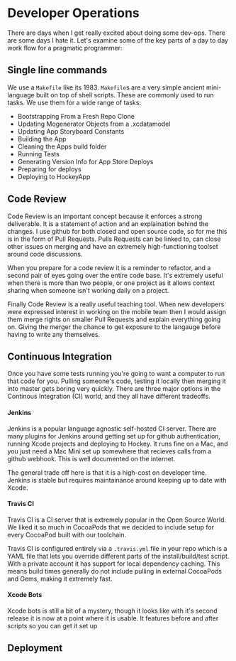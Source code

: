 # Developer Operations

There are days when I get really excited about doing some dev-ops. There are some days I hate it. Let's examine some of the key parts of a day to day work flow for a pragmatic programmer:

## Single line commands

We use a `Makefile` like its 1983. `Makefile`s are a very simple ancient mini-language built on top of shell scripts. These are commonly used to run tasks. We use them for a wide range of tasks:

  * Bootstrapping From a Fresh Repo Clone
  * Updating Mogenerator Objects from a .xcdatamodel
  * Updating App Storyboard Constants
  * Building the App
  * Cleaning the Apps build folder
  * Running Tests
  * Generating Version Info for App Store Deploys
  * Preparing for deploys
  * Deploying to HockeyApp

## Code Review

Code Review is an important concept because it enforces a strong deliverable. It is a statement of action and an explaination behind the changes. I use github for both closed and open source code, so for me this is in the form of Pull Requests. Pulls Requests can be linked to, can close other issues on merging and have an extremely high-functioning toolset around code discussions.

When you prepare for a code review it is a reminder to refactor, and a second pair of eyes going over the entire code base. It's extremely useful when there is more than two people, or one project as it allows context sharing when someone isn't working daily on a project.

Finally Code Review is a really useful teaching tool. When new developers were expressed interest in working on the mobile team then I would assign them merge rights on smaller Pull Requests and explain everything going on. Giving the merger the chance to get exposure to the langauge before having to write any themselves.

## Continuous Integration

Once you have some tests running you're going to want a computer to run that code for you. Pulling someone's code, testing it locally then merging it into master gets boring very quickly. There are three major options in the Continous Integration (CI) world, and they all have different tradeoffs.

#### Jenkins

Jenkins is a popular language agnostic self-hosted CI server. There are many plugins for Jenkins around getting set up for github authentication, running Xcode projects and deploying to Hockey. It runs fine on a Mac, and you just need a Mac Mini set up somewhere that recieves calls from a github webhook. This is well documented on the internet.

The general trade off here is that it is a high-cost on developer time. Jenkins is stable but requires maintainance around keeping up to date with Xcode.  

#### Travis CI

Travis CI is a CI server that is extremely popular in the Open Source World. We liked it so much in CocoaPods that we decided to include setup for every CocoaPod built with our toolchain.

Travis CI is configured entirely via a `.travis.yml` file in your repo which is a YAML file that lets you override different parts of the install/build/test script. With a private account it has support for local dependency caching. This means build times generally do not include pulling in external CocoaPods and Gems, making it extremely fast.

#### Xcode Bots

Xcode bots is still a bit of a mystery, though it looks like with it's second release it is now at a point where it is usable. It features before and after scripts so you can get it set up

## Deployment
